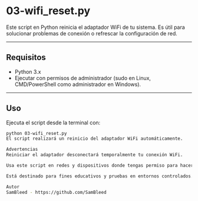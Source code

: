 # 03-wifi_reset.py

Este script en Python reinicia el adaptador WiFi de tu sistema. Es útil para solucionar problemas de conexión o refrescar la configuración de red.

---

## Requisitos

- Python 3.x  
- Ejecutar con permisos de administrador (sudo en Linux, CMD/PowerShell como administrador en Windows).

---

## Uso

Ejecuta el script desde la terminal con:

```bash
python 03-wifi_reset.py
El script realizará un reinicio del adaptador WiFi automáticamente.

Advertencias
Reiniciar el adaptador desconectará temporalmente tu conexión WiFi.

Usa este script en redes y dispositivos donde tengas permiso para hacerlo.

Está destinado para fines educativos y pruebas en entornos controlados.

Autor
SamBleed - https://github.com/SamBleed

